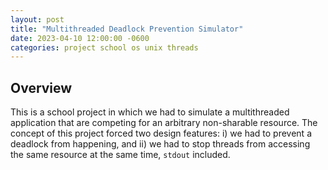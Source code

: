 ```yaml
---
layout: post
title: "Multithreaded Deadlock Prevention Simulator"
date: 2023-04-10 12:00:00 -0600
categories: project school os unix threads
---
```


## Overview

This is a school project in which we had to simulate a multithreaded application
that are competing for an arbitrary non-sharable resource. The concept of this
project forced two design features: i) we had to prevent a deadlock from
happening, and ii) we had to stop threads from accessing the same resource at
the same time, `stdout` included.
